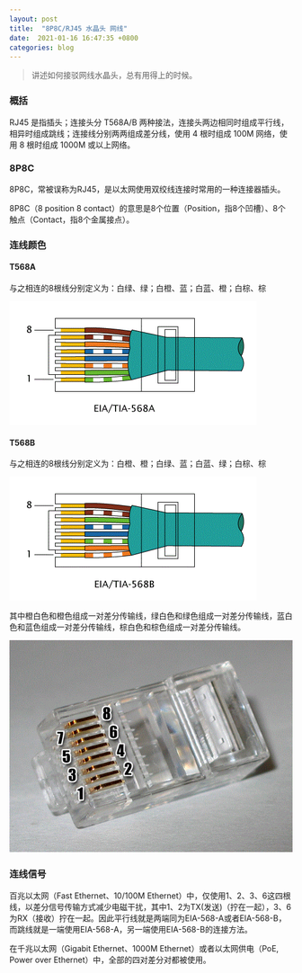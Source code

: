 ```yaml
---
layout: post
title:  "8P8C/RJ45 水晶头 网线"
date:  2021-01-16 16:47:35 +0800  
categories: blog
---
```


> 讲述如何接驳网线水晶头，总有用得上的时候。

### 概括
RJ45 是指插头；连接头分 T568A/B 两种接法，连接头两边相同时组成平行线，相异时组成跳线；连接线分别两两组成差分线，使用 4 根时组成 100M 网络，使用 8 根时组成 1000M 或以上网络。

### 8P8C
8P8C，常被误称为RJ45，是以太网使用双绞线连接时常用的一种连接器插头。

8P8C（8 position 8 contact）的意思是8个位置（Position，指8个凹槽）、8个触点（Contact，指8个金属接点）。

### 连线颜色
#### T568A
与之相连的8根线分别定义为：白绿、绿；白橙、蓝；白蓝、橙；白棕、棕

![T568A](/assets/img/8p8c-rj45/T568A.gif)

#### T568B
与之相连的8根线分别定义为：白橙、橙；白绿、蓝；白蓝、绿；白棕、棕

![T568B](/assets/img/8p8c-rj45/T568B.gif)

其中橙白色和橙色组成一对差分传输线，绿白色和绿色组成一对差分传输线，蓝白色和蓝色组成一对差分传输线，棕白色和棕色组成一对差分传输线。

![rj45](/assets/img/8p8c-rj45/rj45.gif)

### 连线信号
百兆以太网（Fast Ethernet、10/100M Ethernet）中，仅使用1、2、3、6这四根线，以差分信号传输方式减少电磁干扰，其中1、2为TX(发送)（拧在一起），3、6为RX（接收）拧在一起。因此平行线就是两端同为EIA-568-A或者EIA-568-B，而跳线就是一端使用EIA-568-A，另一端使用EIA-568-B的连接方法。

在千兆以太网（Gigabit Ethernet、1000M Ethernet）或者以太网供电（PoE, Power over Ethernet）中，全部的四对差分对都被使用。